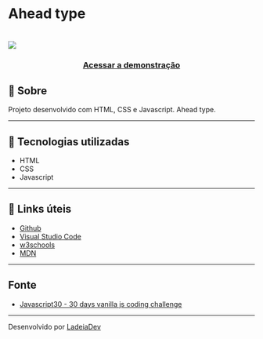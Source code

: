 <h1>Ahead type</h1>

<h1>
  <img src="https://">
</h1>

<h3 align="center">
  <a href="https://stirring-jelly-cc24cd.netlify.app" target="_blank">Acessar a demonstração</a>
</h3>

## 🎫 Sobre

Projeto desenvolvido com HTML, CSS e Javascript. Ahead type.

---

## 🚀 Tecnologias utilizadas

- HTML
- CSS
- Javascript

---

## 🔗 Links úteis

- [Github](https://github.com/)
- [Visual Studio Code](https://code.visualstudio.com/)
- [w3schools](https://www.w3schools.com/)
- [MDN](https://developer.mozilla.org/)

---
## Fonte

- [Javascript30 - 30 days vanilla js coding challenge](https://javascript30.com/)

---

Desenvolvido por [LadeiaDev](https://ladeia.dev.br/)
